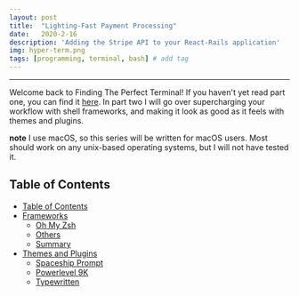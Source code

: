 ```yaml
---
layout: post
title:  "Lighting-Fast Payment Processing"
date:   2020-2-16
description: 'Adding the Stripe API to your React-Rails application'
img: hyper-term.png
tags: [programming, terminal, bash] # add tag
---
```

---

Welcome back to Finding The Perfect Terminal! If you haven't yet read part one, you can find it [here](https://shanelonergan.github.io/terminal-pt-1/). In part two I will go over supercharging your workflow with shell frameworks, and making it look as good as it feels with themes and plugins.

**note** I use macOS, so this series will be written for macOS users. Most should work on any unix-based operating systems, but I will not have tested it.

## Table of Contents

- [Table of Contents](#table-of-contents)
- [Frameworks](#frameworks)
  - [Oh My Zsh](#oh-my-zsh)
  - [Others](#others)
  - [Summary](#summary)
- [Themes and Plugins](#themes-and-plugins)
  - [Spaceship Prompt](#spaceship-prompt)
  - [Powerlevel 9K](#powerlevel-9k)
  - [Typewritten](#typewritten)
